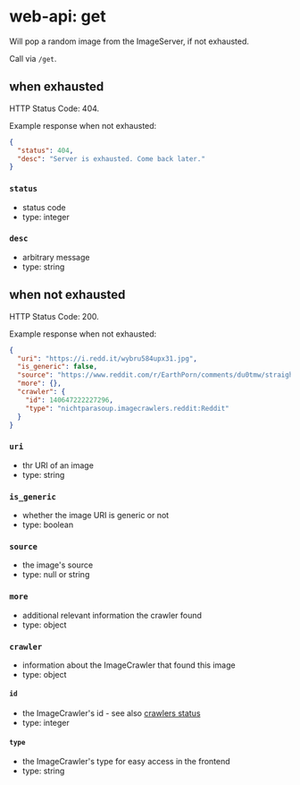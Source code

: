 # web-api: get

Will pop a random image from the ImageServer, if not exhausted.

Call via `/get`.

## when exhausted

HTTP Status Code: 404.

Example response when not exhausted:

```json
{
  "status": 404,
  "desc": "Server is exhausted. Come back later."
}
```

### `status`

- status code
- type: integer

### `desc`

- arbitrary message
- type: string

## when not exhausted 

HTTP Status Code: 200.

Example response when not exhausted:

```json
{
  "uri": "https://i.redd.it/wybru584upx31.jpg",
  "is_generic": false,
  "source": "https://www.reddit.com/r/EarthPorn/comments/du0tmw/straight_out_of_a_fairytale_watkins_glen_new_york/",
  "more": {},
  "crawler": {
    "id": 140647222227296, 
    "type": "nichtparasoup.imagecrawlers.reddit:Reddit"
  }
}
```


### `uri`

- thr URI of an image
- type: string


### `is_generic`

- whether the image URI is generic or not
- type: boolean


### `source`

- the image's source
- type: null or string


### `more`

- additional relevant information the crawler found 
- type: object


### `crawler`

- information about the ImageCrawler that found this image
- type: object 


#### `id`

- the ImageCrawler's id - see also [crawlers status](status_crawlers.md)
- type: integer


#### `type`

- the ImageCrawler's type for easy access in the frontend
- type: string
